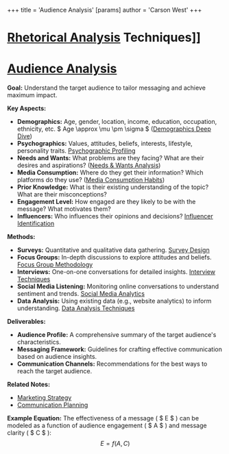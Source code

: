 +++
 title = 'Audience Analysis'
[params]
	author = 'Carson West'
+++
# [Rhetorical Analysis](./../rhetorical-analysis/) Techniques]]
# [Audience Analysis](./../audience-analysis/)

**Goal:** Understand the target audience to tailor messaging and achieve maximum impact.

**Key Aspects:**

* **Demographics:** Age, gender, location, income, education, occupation, ethnicity, etc.   $ Age \approx \mu \pm \sigma $   ([Demographics Deep Dive](./../demographics-deep-dive/))
* **Psychographics:** Values, attitudes, beliefs, interests, lifestyle, personality traits. [Psychographic Profiling](./../psychographic-profiling/)
* **Needs and Wants:** What problems are they facing? What are their desires and aspirations?  ([Needs & Wants Analysis](./../needs-&-wants-analysis/))
* **Media Consumption:** Where do they get their information? Which platforms do they use?  ([Media Consumption Habits](./../media-consumption-habits/))
* **Prior Knowledge:** What is their existing understanding of the topic?  What are their misconceptions?
* **Engagement Level:** How engaged are they likely to be with the message? What motivates them?
* **Influencers:** Who influences their opinions and decisions? [Influencer Identification](./../influencer-identification/)


**Methods:**

* **Surveys:**  Quantitative and qualitative data gathering. [Survey Design](./../survey-design/)
* **Focus Groups:**  In-depth discussions to explore attitudes and beliefs. [Focus Group Methodology](./../focus-group-methodology/)
* **Interviews:** One-on-one conversations for detailed insights. [Interview Techniques](./../interview-techniques/)
* **Social Media Listening:** Monitoring online conversations to understand sentiment and trends. [Social Media Analytics](./../social-media-analytics/)
* **Data Analysis:** Using existing data (e.g., website analytics) to inform understanding. [Data Analysis Techniques](./../data-analysis-techniques/)


**Deliverables:**

* **Audience Profile:** A comprehensive summary of the target audience's characteristics.
* **Messaging Framework:** Guidelines for crafting effective communication based on audience insights.
* **Communication Channels:** Recommendations for the best ways to reach the target audience.


**Related Notes:**

* [Marketing Strategy](./../marketing-strategy/)
* [Communication Planning](./../communication-planning/)


**Example Equation:**  The effectiveness of a message ( $ E $ ) can be modeled as a function of audience engagement ( $ A $ ) and message clarity ( $ C $ ):   $$ E = f(A, C) $$  
